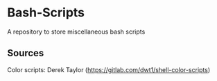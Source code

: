 # Bash-Scripts
A repository to store miscellaneous bash scripts  

## Sources
Color scripts: Derek Taylor (https://gitlab.com/dwt1/shell-color-scripts)
